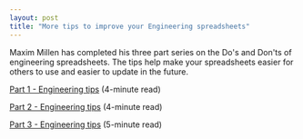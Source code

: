 ```yaml
---
layout: post
title: "More tips to improve your Engineering spreadsheets"
---
```


Maxim Millen has completed his three part series on the Do's and Don'ts of engineering spreadsheets.
The tips help make your spreadsheets easier for others to use and easier to update in the future.

[Part 1 - Engineering tips](https://medium.com/@maxim_52273/the-dos-and-don-ts-of-engineering-spreadsheets-f3a234144f51#.dc1z5zqug) (4-minute read)

[Part 2 - Engineering tips](https://medium.com/@maxim_52273/the-dos-and-don-ts-of-engineering-spreadsheets-part-2-92b43b49a9b4#.esa9mmr8w) (4-minute read)

[Part 3 - Engineering tips](https://medium.com/@maxim_52273/the-dos-and-don-ts-of-engineering-spreadsheets-part-3-of-3-4c2c832712c1#.vsgmxtbaj) (5-minute read)